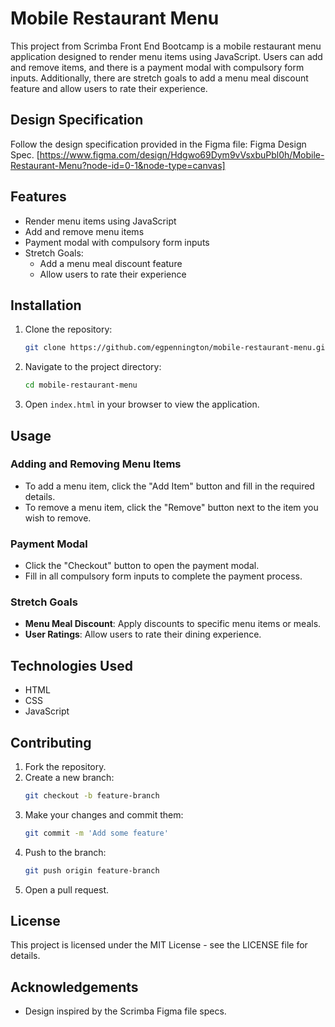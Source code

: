 # Mobile Restaurant Menu

This project from Scrimba Front End Bootcamp is a mobile restaurant menu application designed to render menu items using JavaScript. Users can add and remove items, and there is a payment modal with compulsory form inputs. Additionally, there are stretch goals to add a menu meal discount feature and allow users to rate their experience.

## Design Specification

Follow the design specification provided in the Figma file: Figma Design Spec.
[https://www.figma.com/design/Hdgwo69Dym9vVsxbuPbl0h/Mobile-Restaurant-Menu?node-id=0-1&node-type=canvas]

## Features

- Render menu items using JavaScript
- Add and remove menu items
- Payment modal with compulsory form inputs
- Stretch Goals:
  - Add a menu meal discount feature
  - Allow users to rate their experience

## Installation

1. Clone the repository:
    ```bash
    git clone https://github.com/egpennington/mobile-restaurant-menu.git
    ```
2. Navigate to the project directory:
    ```bash
    cd mobile-restaurant-menu
    ```
3. Open `index.html` in your browser to view the application.

## Usage

### Adding and Removing Menu Items

- To add a menu item, click the "Add Item" button and fill in the required details.
- To remove a menu item, click the "Remove" button next to the item you wish to remove.

### Payment Modal

- Click the "Checkout" button to open the payment modal.
- Fill in all compulsory form inputs to complete the payment process.

### Stretch Goals

- **Menu Meal Discount**: Apply discounts to specific menu items or meals.
- **User Ratings**: Allow users to rate their dining experience.

## Technologies Used

- HTML
- CSS
- JavaScript

## Contributing

1. Fork the repository.
2. Create a new branch:
    ```bash
    git checkout -b feature-branch
    ```
3. Make your changes and commit them:
    ```bash
    git commit -m 'Add some feature'
    ```
4. Push to the branch:
    ```bash
    git push origin feature-branch
    ```
5. Open a pull request.

## License

This project is licensed under the MIT License - see the LICENSE file for details.

## Acknowledgements

- Design inspired by the Scrimba Figma file specs.
